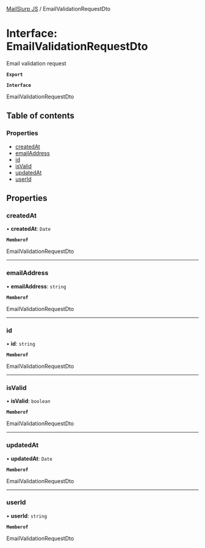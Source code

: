 [MailSlurp JS](../README.md) / EmailValidationRequestDto

# Interface: EmailValidationRequestDto

Email validation request

**`Export`**

**`Interface`**

EmailValidationRequestDto

## Table of contents

### Properties

- [createdAt](EmailValidationRequestDto.md#createdat)
- [emailAddress](EmailValidationRequestDto.md#emailaddress)
- [id](EmailValidationRequestDto.md#id)
- [isValid](EmailValidationRequestDto.md#isvalid)
- [updatedAt](EmailValidationRequestDto.md#updatedat)
- [userId](EmailValidationRequestDto.md#userid)

## Properties

### createdAt

• **createdAt**: `Date`

**`Memberof`**

EmailValidationRequestDto

___

### emailAddress

• **emailAddress**: `string`

**`Memberof`**

EmailValidationRequestDto

___

### id

• **id**: `string`

**`Memberof`**

EmailValidationRequestDto

___

### isValid

• **isValid**: `boolean`

**`Memberof`**

EmailValidationRequestDto

___

### updatedAt

• **updatedAt**: `Date`

**`Memberof`**

EmailValidationRequestDto

___

### userId

• **userId**: `string`

**`Memberof`**

EmailValidationRequestDto
